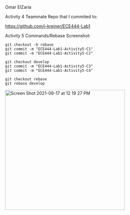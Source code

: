 Omar ElZaria

Activity 4 Teammate Repo that I commited to:

https://github.com/j-kreiner/ECE444-Lab1

Activity 5 Commands/Rebase Screenshot:

```
git checkout -b rebase
git commit -m "ECE444-Lab1-Activity5-C1"
git commit -m "ECE444-Lab1-Activity5-C2"

git checkout develop
git commit -m "ECE444-Lab1-Activity5-C3"
git commit -m "ECE444-Lab1-Activity5-C4"

git checkout rebase
git rebase develop
```

<img width="390" alt="Screen Shot 2021-09-17 at 12 19 27 PM" src="https://user-images.githubusercontent.com/46201075/133821688-5fc5adbf-372d-46cc-aab1-5d056ea10f8f.png">

